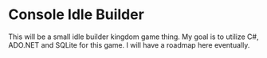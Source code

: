 # Console Idle Builder
This will be a small idle builder kingdom game thing. My goal is to utilize C#, ADO.NET and SQLite for this game. I will have a roadmap here eventually.
